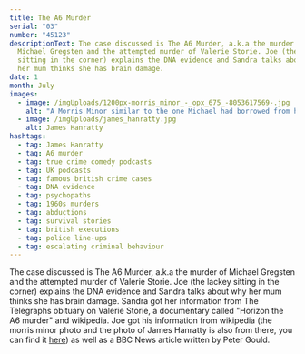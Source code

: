 ```yaml
---
title: The A6 Murder
serial: "03"
number: "45123"
descriptionText: The case discussed is The A6 Murder, a.k.a the murder of
  Michael Gregsten and the attempted murder of Valerie Storie. Joe (the lackey
  sitting in the corner) explains the DNA evidence and Sandra talks about why
  her mum thinks she has brain damage.
date: 1
month: July
images:
  - image: /imgUploads/1200px-morris_minor_-_opx_675_-8053617569-.jpg
    alt: "A Morris Minor similar to the one Michael had borrowed from his aunt. "
  - image: /imgUploads/james_hanratty.jpg
    alt: James Hanratty
hashtags:
  - tag: James Hanratty
  - tag: A6 murder
  - tag: true crime comedy podcasts
  - tag: UK podcasts
  - tag: famous british crime cases
  - tag: DNA evidence
  - tag: psychopaths
  - tag: 1960s murders
  - tag: abductions
  - tag: survival stories
  - tag: british executions
  - tag: police line-ups
  - tag: escalating criminal behaviour
---
```

The case discussed is The A6 Murder, a.k.a the murder of Michael Gregsten and the attempted murder of Valerie Storie. Joe (the lackey sitting in the corner) explains the DNA evidence and Sandra talks about why her mum thinks she has brain damage. Sandra got her information from The Telegraphs obituary on Valerie Storie, a documentary called "Horizon the A6 murder" and wikipedia. Joe got his information from wikipedia (the morris minor photo and the photo of James Hanratty is also from there, you can find it [here](https://en.wikipedia.org/wiki/James_Hanratty)) as well as a BBC News article written by Peter Gould.
